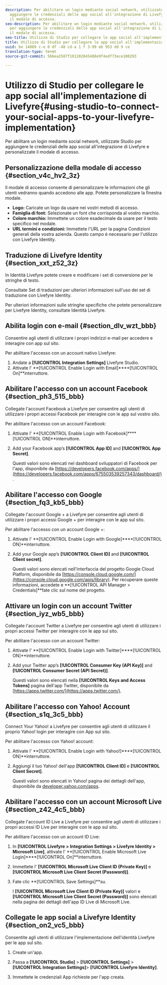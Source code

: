 ```yaml
---
description: Per abilitare un login mediante social network, utilizzate Studio per
  aggiungere le credenziali delle app social all'integrazione di Livefyre e personalizzate
  il modale di accesso.
seo-description: Per abilitare un login mediante social network, utilizzate Studio
  per aggiungere le credenziali delle app social all'integrazione di Livefyre e personalizzate
  il modale di accesso.
seo-title: Utilizzo di Studio per collegare le app social all'implementazione di Livefyre
title: Utilizzo di Studio per collegare le app social all'implementazione di Livefyre
uuid: be 14869 c-e 0 df -48 cd-a 1 f 3-99 eb 953 dd 9 ce
translation-type: tm+mt
source-git-commit: 566ea2587f101202045488e9f4edf73ece100293

---
```



# Utilizzo di Studio per collegare le app social all'implementazione di Livefyre{#using-studio-to-connect-your-social-apps-to-your-livefyre-implementation}

Per abilitare un login mediante social network, utilizzate Studio per aggiungere le credenziali delle app social all'integrazione di Livefyre e personalizzate il modale di accesso.

## Personalizzazione della modale di accesso {#section_v4c_hv2_3z}

Il modale di accesso consente di personalizzare le informazioni che gli utenti vedranno quando accedono alle app. Potete personalizzare la finestra modale.

* **Logo:** Caricate un logo da usare nei vostri metodi di accesso.
* **Famiglia di font:** Selezionate un font che corrisponda al vostro marchio.
* **Colore marchio:** Immettete un colore esadecimale da usare per il testo specifico nel modale.
* **URL termini e condizioni:** Immettete l'URL per la pagina Condizioni generali della vostra azienda. Questo campo è necessario per l'utilizzo con Livefyre Identity.

## Traduzione di Livefyre Identity {#section_xxt_z52_3z}

In Identità Livefyre potete creare e modificare i set di conversione per le stringhe di testo.

Consultate Set di traduzioni per ulteriori informazioni sull'uso dei set di traduzione con Livefyre Identity.

Per ulteriori informazioni sulle stringhe specifiche che potete personalizzare per Livefyre Identity, consultate Identità Livefyre.

## Abilita login con e-mail {#section_dlv_wzt_bbb}

Consentire agli utenti di utilizzare i propri indirizzi e-mail per accedere e interagire con app sul sito.

Per abilitare l'accesso con un account nativo Livefyre:

1. Andate a **[!UICONTROL Integration Settings]** Livefyre Studio.
1. Attivate l' **[!UICONTROL Enable Login with Email]****[!UICONTROL On]**interruttore.

## Abilitare l'accesso con un account Facebook {#section_ph3_515_bbb}

Collegate l'account Facebook a Livefyre per consentire agli utenti di utilizzare i propri accessi Facebook per interagire con le app sul vostro sito.

Per abilitare l'accesso con un account Facebook:

1. Attivate l' **[!UICONTROL Enable Login with Facebook]****[!UICONTROL ON]**interruttore.

1. Add your Facebook app’s **[!UICONTROL App ID]** and **[!UICONTROL App Secret]**.

   Questi valori sono elencati nel dashboard sviluppatori di Facebook per l'app, disponibile da [https://developers.facebook.com/apps/](https://developers.facebook.com/apps/675503539257343/dashboard/).

## Abilitare l'accesso con Google {#section_fq3_kb5_bbb}

Collegate l'account Google + a Livefyre per consentire agli utenti di utilizzare i propri accessi Google + per interagire con le app sul sito.

Per abilitare l'accesso con un account Google +:

1. Attivate l' **[!UICONTROL Enable Login with Google]****[!UICONTROL ON]**interruttore.

1. Add your Google app’s **[!UICONTROL Client ID]** and **[!UICONTROL Client secret]**.

   Questi valori sono elencati nell'interfaccia del progetto Google Cloud Platform, disponibile da [https://console.cloud.google.com/](https://console.cloud.google.com/apis/library). Per recuperare queste informazioni, accedete e **[!UICONTROL API Manager > Credentials]**fate clic sul nome del progetto.

## Attivare un login con un account Twitter {#section_iyz_wb5_bbb}

Collegate l'account Twitter a Livefyre per consentire agli utenti di utilizzare i propri accessi Twitter per interagire con le app sul sito.

Per abilitare l'accesso con un account Twitter:

1. Attivate l' **[!UICONTROL Enable Login with Twitter]****[!UICONTROL ON]**interruttore.

1. Add your Twitter app’s **[!UICONTROL Consumer Key (API Key)]** and **[!UICONTROL Consumer Secret (API Secret)]**.

   Questi valori sono elencati nella **[!UICONTROL Keys and Access Tokens]** pagina dell'app Twitter, disponibile da [https://apps.twitter.com/](https://apps.twitter.com/).

## Abilitare l'accesso con Yahoo! Account {#section_s1q_3c5_bbb}

Connect Your Yahoo! a Livefyre per consentire agli utenti di utilizzare il proprio Yahoo! login per interagire con App sul sito.

Per abilitare l'accesso con Yahoo! account:

1. Attivate l' **[!UICONTROL Enable Login with Yahoo!]****[!UICONTROL ON]**interruttore.

1. Aggiungi il tuo Yahoo! dell'app **[!UICONTROL Client ID]** e **[!UICONTROL Client Secret]**.

   Questi valori sono elencati in Yahoo! pagina dei dettagli dell'app, disponibile da [developer.yahoo.com/apps](https://developer.yahoo.com/apps).

## Abilitare l'accesso con un account Microsoft Live {#section_z42_4c5_bbb}

Collegate l'account ID Live a Livefyre per consentire agli utenti di utilizzare i propri accessi ID Live per interagire con le app sul sito.

Per abilitare l'accesso con un account ID Live:

1. In **[!UICONTROL Livefyre > Integration Settings > Livefyre Identity > Microsoft Live]**, attivate l' **[!UICONTROL Enable Microsoft Live Login]****[!UICONTROL On]**interruttore.

1. Immettete l' **[!UICONTROL Microsoft Live Client ID (Private Key)]** e **[!UICONTROL Microsoft Live Client Secret (Password)]**.

1. Fate clic **[!UICONTROL Save Settings]**su.

   I **[!UICONTROL Microsoft Live Client ID (Private Key)]** valori e **[!UICONTROL Microsoft Live Client Secret (Password)]** sono elencati nella pagina dei dettagli dell'app ID Live di Microsoft Live.

## Collegate le app social a Livefyre Identity {#section_on2_vc5_bbb}

Consentite agli utenti di utilizzare l'implementazione dell'identità Livefyre per le app sul sito.

1. Create un'app.
1. Passa a **[!UICONTROL Studio]** > **[!UICONTROL Settings]** > **[!UICONTROL Integration Settings]**> **[!UICONTROL Livefyre Identity]**.

1. Immettete le credenziali App richieste per l'app creata.